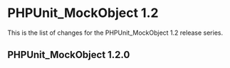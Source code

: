 PHPUnit_MockObject 1.2
======================

This is the list of changes for the PHPUnit_MockObject 1.2 release series.

PHPUnit_MockObject 1.2.0
------------------------
